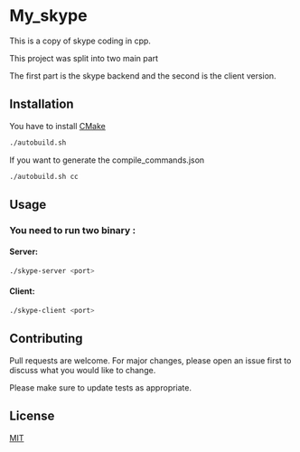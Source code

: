 # My_skype

This is a copy of skype coding in cpp.


This project was split into two main part

The first part is the skype backend and the second is the client version.
## Installation

You have to install [CMake](https://cmake.org/install/)

```bash
./autobuild.sh
```

If you want to generate the compile_commands.json 

```bash
./autobuild.sh cc
```

## Usage
### You need to run two binary :
#### Server:
```bash
./skype-server <port>
```
#### Client:
```bash
./skype-client <port>
```



## Contributing
Pull requests are welcome. For major changes, please open an issue first to discuss what you would like to change.

Please make sure to update tests as appropriate.

## License
[MIT](https://choosealicense.com/licenses/mit/)
